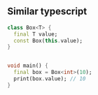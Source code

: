 ## Similar typescript

```dart
class Box<T> {
  final T value;
  const Box(this.value);
}


void main() {
  final box = Box<int>(10);
  print(box.value); // 10
}
```

